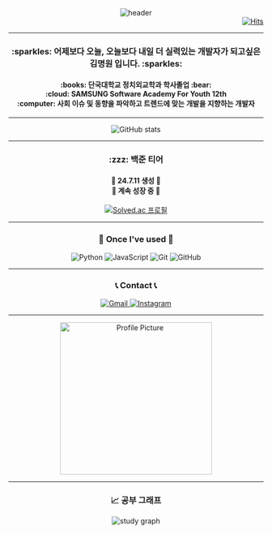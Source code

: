 <div align="center">
  <img src="https://capsule-render.vercel.app/api?type=venom&color=random&height=400&section=header&text=Welcome%20to%20Mw's%20GitHub%20👋&animation&fontSize=60" alt="header" />
</div>

<div align="right">
  <a href="https://hits.seeyoufarm.com">
    <img src="https://hits.seeyoufarm.com/api/count/incr/badge.svg?url=https%3A%2F%2Fgithub.com%2Fgjbae1212%2Fhit-counter" alt="Hits" />
  </a>
</div>

---

<h3 align="center">
  :sparkles: 어제보다 오늘, 오늘보다 내일 더 실력있는 개발자가 되고싶은 김명원 입니다. :sparkles:
</h3>

<h4 align="center">
  :books: 단국대학교 정치외교학과 학사졸업 :bear:
  <br>
  :cloud: SAMSUNG Software Academy For Youth 12th
  <br>
  :computer: 사회 이슈 및 동향을 파악하고 트렌드에 맞는 개발을 지향하는 개발자
</h4>

---

<div align="center">
  <img src="https://github-readme-stats.vercel.app/api?username=kmw9904&show_icons=true&theme=transparent" alt="GitHub stats" />
</div>

---

<h3 align="center">
  :zzz: 백준 티어
</h3>

<h4 align="center">
  🔧 24.7.11 생성 🔧
  <br>
  🏃 계속 성장 중 🏃
</h4>

<div align="center">
  <a href="https://solved.ac/{handle}">
    <img src="http://mazassumnida.wtf/api/generate_badge?boj=kms990415" alt="Solved.ac 프로필" />
  </a>
</div>

---

<h3 align="center">
  🔨 Once I've used 🔨
</h3>

<div align="center">
  <img src="https://img.shields.io/badge/python-3776AB?style=flat-square&logo=python&logoColor=white" alt="Python">
  <img src="https://img.shields.io/badge/javascript-F7DF1E?style=flat-square&logo=javascript&logoColor=black" alt="JavaScript">
  <img src="https://img.shields.io/badge/git-F05032?style=for-the-badge&logo=git&logoColor=white" alt="Git">
  <img src="https://img.shields.io/badge/github-181717?style=for-the-badge&logo=github&logoColor=white" alt="GitHub">
</div>

---

<h3 align="center">
  📞 Contact 📞
</h3>

<div align="center">
  <a href="mailto:skqjahjakskxl@gmail.com">
    <img src="https://img.shields.io/badge/Gmail-EA4335?style=for-the-badge&logo=Gmail&logoColor=white" alt="Gmail">
  </a>
  <a href="https://www.instagram.com/myungwxxn">
    <img src="https://img.shields.io/badge/Instagram-E4405F?style=for-the-badge&logo=instagram&logoColor=white" alt="Instagram">
  </a>
</div>

---

<div align="center">
  <img src="https://search.pstatic.net/sunny/?src=https%3A%2F%2Fcdn2.ppomppu.co.kr%2Fzboard%2Fdata3%2F2021%2F0209%2F20210209093412_nivfkhmp.jpg&type=sc960_832" alt="Profile Picture" width="300" />
</div>

---

<h3 align="center">
  📈 공부 그래프
</h3>

<div align="center">
  <img src="https://github-readme-streak-stats.herokuapp.com/?user=kmw9904&theme=transparent" alt="study graph" />
</div>
